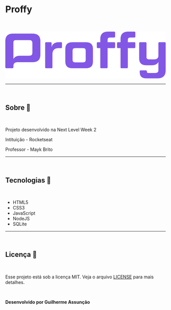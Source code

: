 # Proffy

<br>
<br>

<div align="center">
  <img src="public/images/logo-purple.svg" alt="Proffy">
</div>

---

<br>

## Sobre :bookmark_tabs:

<br>

Projeto desenvolvido na Next Level Week 2

Intituição - Rocketseat

Professor - Mayk Brito

---

<br>

## Tecnologias :hammer:

<br>

- HTML5
- CSS3
- JavaScript
- NodeJS
- SQLite

---

<br>

## Licença :green_book:

<br>

Esse projeto está sob a licença MIT. Veja o arquivo [LICENSE](LICENSE) para mais detalhes.

<br>

**Desenvolvido por Guilherme Assunção**